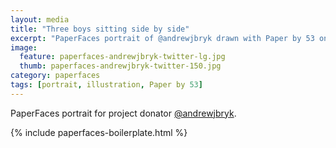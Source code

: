 ```yaml
---
layout: media
title: "Three boys sitting side by side"
excerpt: "PaperFaces portrait of @andrewjbryk drawn with Paper by 53 on an iPad."
image: 
  feature: paperfaces-andrewjbryk-twitter-lg.jpg
  thumb: paperfaces-andrewjbryk-twitter-150.jpg
category: paperfaces
tags: [portrait, illustration, Paper by 53]
---
```


PaperFaces portrait for project donator [@andrewjbryk](http://twitter.com/andrewjbryk).

{% include paperfaces-boilerplate.html %}